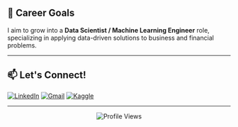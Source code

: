 ## 🎯 Career Goals  

I aim to grow into a **Data Scientist / Machine Learning Engineer** role, specializing in applying data-driven solutions to business and financial problems.  

---

## 📫 Let's Connect!  
[![LinkedIn](https://img.shields.io/badge/LinkedIn-0077B5?style=for-the-badge&logo=linkedin&logoColor=white)](https://linkedin.com/in/llinvile-de-jongh-853742248/)
[![Gmail](https://img.shields.io/badge/Gmail-D14836?style=for-the-badge&logo=gmail&logoColor=white)](mailto:dllinvile@gmail.com)
[![Kaggle](https://img.shields.io/badge/Kaggle-20BEFF?style=for-the-badge&logo=kaggle&logoColor=white)](https://kaggle.com/llinviledejongh)

---

<p align="center">
  <img src="https://komarev.com/ghpvc/?username=Llinvile&label=Profile%20Views&color=blueviolet&style=flat" alt="Profile Views" />
</p>
